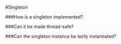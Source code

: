 #Singleton


###How is a singleton implemented?

###Can it be made thread-safe?

###Can the singleton instance be lazily instantiated?
